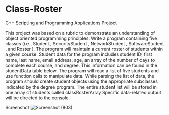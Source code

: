 # Class-Roster
C++ Scripting and Programming Applications Project

This project was based on a rubric to demonstrate an understanding of object oriented programming principles.
Write a program containing five classes (i.e., Student , SecurityStudent , NetworkStudent , SoftwareStudent , and Roster ). The program will maintain a current roster of students within a given course. Student data for the program includes student ID, first name, last name, email address, age, an array of the number of days to complete each course, and degree. This information can be found in the studentData table below. The program will read a list of five students and use function calls to manipulate data. While parsing the list of data, the program should create student objects using the appropriate subclasses indicated by the degree program. The entire student list will be stored in one array of students called classRosterArray Specific data-related output will be directed to the console.

Screenshot
![Screenshot (803)](https://user-images.githubusercontent.com/54335750/113622226-b1c1e800-962a-11eb-9bc9-691d3c6c2112.png)

